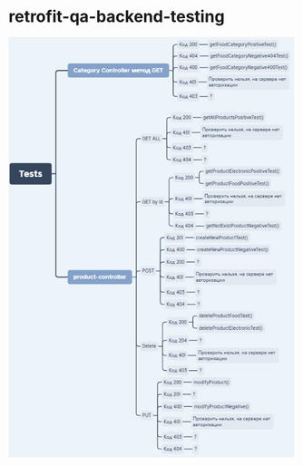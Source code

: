 # retrofit-qa-backend-testing
![Tests](https://github.com/kostochkadub/retrofit-qa-backend-testing/blob/master/Tests.png)
